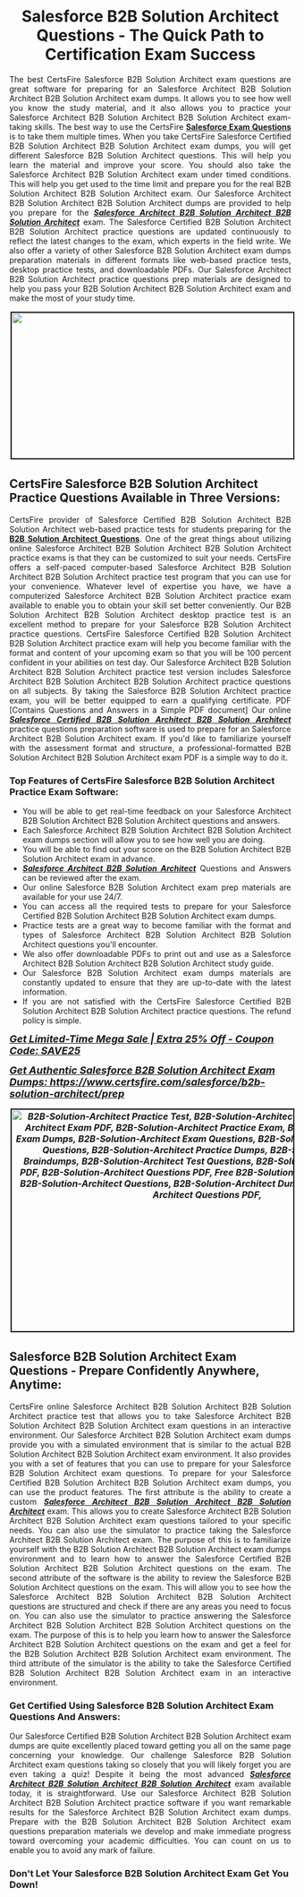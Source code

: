 <h1 style="text-align: center;"><strong><span style="display:block; color:#Black; ">Salesforce B2B Solution Architect Questions - The Quick Path to Certification Exam Success</span></strong></h1>

<p style="text-align:justify">The best CertsFire Salesforce B2B Solution Architect exam questions are great software for preparing for an Salesforce Architect B2B Solution Architect B2B Solution Architect exam dumps. It allows you to see how well you know the study material, and it also allows you to practice your Salesforce Architect B2B Solution Architect B2B Solution Architect exam-taking skills. The best way to use the CertsFire <strong><a href="https://www.certsfire.com/exams/salesforce">Salesforce Exam Questions</a></strong> is to take them multiple times. When you take CertsFire Salesforce Certified B2B Solution Architect B2B Solution Architect exam dumps, you will get different Salesforce B2B Solution Architect questions. This will help you learn the material and improve your score. You should also take the Salesforce Architect B2B Solution Architect exam under timed conditions. This will help you get used to the time limit and prepare you for the real B2B Solution Architect B2B Solution Architect exam. Our Salesforce Architect B2B Solution Architect B2B Solution Architect dumps are provided to help you prepare for the <u><em><strong>Salesforce Architect B2B Solution Architect B2B Solution Architect</strong></em></u> exam. The Salesforce Certified B2B Solution Architect B2B Solution Architect practice questions are updated continuously to reflect the latest changes to the exam, which experts in the field write. We also offer a variety of other Salesforce B2B Solution Architect exam dumps preparation materials in different formats like web-based practice tests, desktop practice tests, and downloadable PDFs. Our Salesforce Architect B2B Solution Architect practice questions prep materials are designed to help you pass your B2B Solution Architect B2B Solution Architect exam and make the most of your study time.</p>

<p style="text-align: center;"><img alt="" src="https://i.imgur.com/qOEGWEa.jpeg" style="border-width: 2px; border-style: solid; margin: 2px; width: 700px; height: 260px;" /></p>

<h2><strong><span style="display:block; color:#Black; ">CertsFire Salesforce B2B Solution Architect Practice Questions Available in Three Versions:</span></strong></h2>

<p style="text-align:justify">CertsFire provider of Salesforce Certified B2B Solution Architect B2B Solution Architect web-based practice tests for students preparing for the <strong><a href="https://www.certsfire.com/salesforce/b2b-solution-architect/info">B2B Solution Architect Questions</a></strong>. One of the great things about utilizing online Salesforce Architect B2B Solution Architect B2B Solution Architect practice exams is that they can be customized to suit your needs. CertsFire offers a self-paced computer-based Salesforce Architect B2B Solution Architect B2B Solution Architect practice test program that you can use for your convenience. Whatever level of expertise you have, we have a computerized Salesforce Architect B2B Solution Architect practice exam available to enable you to obtain your skill set better conveniently. Our B2B Solution Architect B2B Solution Architect desktop practice test is an excellent method to prepare for your Salesforce B2B Solution Architect practice questions. CertsFire Salesforce Certified B2B Solution Architect B2B Solution Architect practice exam will help you become familiar with the format and content of your upcoming exam so that you will be 100 percent confident in your abilities on test day. Our Salesforce Architect B2B Solution Architect B2B Solution Architect practice test version includes Salesforce Architect B2B Solution Architect B2B Solution Architect practice questions on all subjects. By taking the Salesforce B2B Solution Architect practice exam, you will be better equipped to earn a qualifying certificate. PDF [Contains Questions and Answers in a Simple PDF document] Our online <u><em><strong>Salesforce Certified B2B Solution Architect B2B Solution Architect</strong></em></u> practice questions preparation software is used to prepare for an Salesforce Architect B2B Solution Architect exam. If you&#39;d like to familiarize yourself with the assessment format and structure, a professional-formatted B2B Solution Architect B2B Solution Architect exam PDF is a simple way to do it.</p>

<h3><strong><span style="display:block; color:#Black; ">Top Features of CertsFire Salesforce B2B Solution Architect Practice Exam Software:</span></strong></h3>

<ul>
	<li style="text-align: justify;">You will be able to get real-time feedback on your Salesforce Architect B2B Solution Architect B2B Solution Architect questions and answers.</li>
	<li style="text-align: justify;">Each Salesforce Architect B2B Solution Architect B2B Solution Architect exam dumps section will allow you to see how well you are doing.</li>
	<li style="text-align: justify;">You will be able to find out your score on the B2B Solution Architect B2B Solution Architect exam in advance.</li>
	<li style="text-align: justify;"><u><em><strong>Salesforce Architect B2B Solution Architect</strong></em></u> Questions and Answers can be reviewed after the exam.</li>
	<li style="text-align: justify;">Our online Salesforce B2B Solution Architect exam prep materials are available for your use 24/7.</li>
	<li style="text-align: justify;">You can access all the required tests to prepare for your Salesforce Certified B2B Solution Architect B2B Solution Architect exam dumps.</li>
	<li style="text-align: justify;">Practice tests are a great way to become familiar with the format and types of Salesforce Architect B2B Solution Architect B2B Solution Architect questions you&#39;ll encounter.</li>
	<li style="text-align: justify;">We also offer downloadable PDFs to print out and use as a Salesforce Architect B2B Solution Architect B2B Solution Architect study guide.</li>
	<li style="text-align: justify;">Our Salesforce B2B Solution Architect exam dumps materials are constantly updated to ensure that they are up-to-date with the latest information.</li>
	<li style="text-align: justify;">If you are not satisfied with the CertsFire Salesforce Certified B2B Solution Architect B2B Solution Architect practice questions. The refund policy is simple.</li>
</ul>

<p><span style="font-size:18px;"><em><u><strong>Get Limited-Time Mega Sale | Extra 25% Off - Coupon Code: SAVE25</strong></u></em></span></p>

<p><span style="font-size:18px;"><u><em><strong>Get Authentic Salesforce B2B Solution Architect Exam Dumps: <a href="https://www.certsfire.com/salesforce/b2b-solution-architect/prep">https://www.certsfire.com/salesforce/b2b-solution-architect/prep</a></strong></em></u></span></p>

<p style="text-align: center;"><span style="font-size:16px;"><u><em><strong><a href="https://www.certsfire.com/salesforce/b2b-solution-architect/prep"><img alt="B2B-Solution-Architect Practice Test, B2B-Solution-Architect Dumps, B2B-Solution-Architect Exam PDF, B2B-Solution-Architect Practice Exam, B2B-Solution-Architect Exam Dumps, B2B-Solution-Architect Exam Questions, B2B-Solution-Architect Practice Questions, B2B-Solution-Architect Practice Dumps, B2B-Solution-Architect Braindumps, B2B-Solution-Architect Test Questions, B2B-Solution-Architect Dumps PDF, B2B-Solution-Architect Questions PDF, Free B2B-Solution-Architect Dumps, Free B2B-Solution-Architect Questions, B2B-Solution-Architect Dumps PDF, B2B-Solution-Architect Questions PDF," src="https://i.imgur.com/zBDlxpd.jpg" style="border-width: 2px; border-style: solid; margin: 2px; width: 700px; height: 396px;" /></a></strong></em></u></span></p>

<h2><strong><span style="display:block; color:#Black; ">Salesforce B2B Solution Architect Exam Questions - Prepare Confidently Anywhere, Anytime:</span></strong></h2>

<p style="text-align:justify">CertsFire online Salesforce Architect B2B Solution Architect B2B Solution Architect practice test that allows you to take Salesforce Architect B2B Solution Architect B2B Solution Architect exam questions in an interactive environment. Our Salesforce Architect B2B Solution Architect exam dumps provide you with a simulated environment that is similar to the actual B2B Solution Architect B2B Solution Architect exam environment. It also provides you with a set of features that you can use to prepare for your Salesforce B2B Solution Architect exam questions. To prepare for your Salesforce Certified B2B Solution Architect B2B Solution Architect exam dumps, you can use the product features. The first attribute is the ability to create a custom <u><em><strong>Salesforce Architect B2B Solution Architect B2B Solution Architect</strong></em></u> exam. This allows you to create Salesforce Architect B2B Solution Architect B2B Solution Architect exam questions tailored to your specific needs. You can also use the simulator to practice taking the Salesforce Architect B2B Solution Architect exam. The purpose of this is to familiarize yourself with the B2B Solution Architect B2B Solution Architect exam dumps environment and to learn how to answer the Salesforce Certified B2B Solution Architect B2B Solution Architect questions on the exam. The second attribute of the software is the ability to review the Salesforce B2B Solution Architect questions on the exam. This will allow you to see how the Salesforce Architect B2B Solution Architect B2B Solution Architect questions are structured and check if there are any areas you need to focus on. You can also use the simulator to practice answering the Salesforce Architect B2B Solution Architect B2B Solution Architect questions on the exam. The purpose of this is to help you learn how to answer the Salesforce Architect B2B Solution Architect questions on the exam and get a feel for the B2B Solution Architect B2B Solution Architect exam environment. The third attribute of the simulator is the ability to take the Salesforce Certified B2B Solution Architect B2B Solution Architect exam in an interactive environment.</p>

<h3><strong><span style="display:block; color:#Black; ">Get Certified Using Salesforce B2B Solution Architect Exam Questions And Answers:</span></strong></h3>

<p style="text-align:justify">Our Salesforce Certified B2B Solution Architect B2B Solution Architect exam dumps are quite excellently placed toward getting you all on the same page concerning your knowledge. Our challenge Salesforce B2B Solution Architect exam questions taking so closely that you will likely forget you are even taking a quiz! Despite it being the most advanced <u><em><strong>Salesforce Architect B2B Solution Architect B2B Solution Architect</strong></em></u> exam available today, it is straightforward. Use our Salesforce Architect B2B Solution Architect B2B Solution Architect practice software if you want remarkable results for the Salesforce Architect B2B Solution Architect exam dumps. Prepare with the B2B Solution Architect B2B Solution Architect exam questions preparation materials we develop and make immediate progress toward overcoming your academic difficulties. You can count on us to enable you to avoid any mark of failure.</p>

<h3><strong><span style="display:block; color:#Black; ">Don&#39;t Let Your Salesforce B2B Solution Architect Exam Get You Down!</span></strong></h3>
